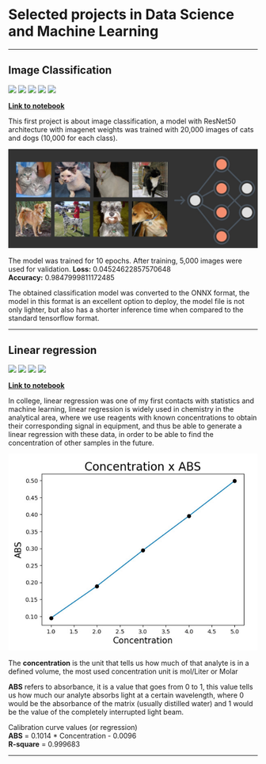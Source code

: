 # Selected projects in Data Science and Machine Learning

---

## Image Classification
![](https://img.shields.io/badge/Python-FFD43B?style=for-the-badge&logo=python&logoColor=blue)
![](https://img.shields.io/badge/Jupyter-F37626.svg?&style=for-the-badge&logo=Jupyter&logoColor=white)
![](https://img.shields.io/badge/TensorFlow-FF6F00?style=for-the-badge&logo=tensorflow&logoColor=white)
![](https://img.shields.io/badge/Numpy-777BB4?style=for-the-badge&logo=numpy&logoColor=white)
![](https://img.shields.io/badge/Onnx-gray?style=for-the-badge&logo=onnx&logoColor=white)
  
[**Link to notebook**](projects/image_classification/image_classification.ipynb)

This first project is about image classification, a model with ResNet50 architecture with imagenet weights was trained with 20,000 images of cats and dogs (10,000 for each class).
  
![](assets/neural.jpg)
  
The model was trained for 10 epochs.
After training, 5,000 images were used for validation.
**Loss:** 0.04524622857570648  
**Accuracy:** 0.9847999811172485  
  
The obtained classification model was converted to the ONNX format, the model in this format is an excellent option to deploy, the model file is not only lighter, but also has a shorter inference time when compared to the standard tensorflow format.

---
## Linear regression
![](https://img.shields.io/badge/Python-FFD43B?style=for-the-badge&logo=python&logoColor=blue)
![](https://img.shields.io/badge/Jupyter-F37626.svg?&style=for-the-badge&logo=Jupyter&logoColor=white)
![](https://img.shields.io/badge/scikit_learn-F7931E?style=for-the-badge&logo=scikit-learn&logoColor=white)
![](https://img.shields.io/badge/Numpy-777BB4?style=for-the-badge&logo=numpy&logoColor=white)
  
[**Link to notebook**](projects/linear_regression/linear_regression_chemistry.ipynb)
  
In college, linear regression was one of my first contacts with statistics and machine learning, linear regression is widely used in chemistry in the analytical area, where we use reagents with known concentrations to obtain their corresponding signal in equipment, and thus be able to generate a linear regression with these data, in order to be able to find the concentration of other samples in the future.

![](assets/calibration_curve.jpg)
  
The **concentration** is the unit that tells us how much of that analyte is in a defined volume, the most used concentration unit is mol/Liter or Molar

**ABS** refers to absorbance, it is a value that goes from 0 to 1, this value tells us how much our analyte absorbs light at a certain wavelength, where 0 would be the absorbance of the matrix (usually distilled water) and 1 would be the value of the completely interrupted light beam.

Calibration curve values (or regression)  
**ABS** = 0.1014 * Concentration - 0.0096  
**R-square** = 0.999683
___
